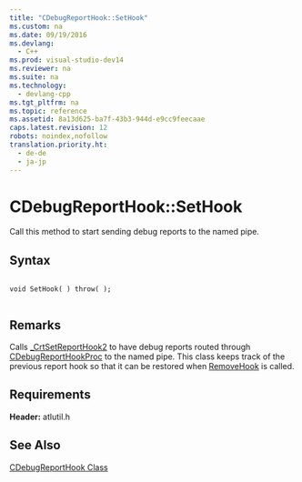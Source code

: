 ```yaml
---
title: "CDebugReportHook::SetHook"
ms.custom: na
ms.date: 09/19/2016
ms.devlang: 
  - C++
ms.prod: visual-studio-dev14
ms.reviewer: na
ms.suite: na
ms.technology: 
  - devlang-cpp
ms.tgt_pltfrm: na
ms.topic: reference
ms.assetid: 8a13d625-ba7f-43b3-944d-e9cc9feecaae
caps.latest.revision: 12
robots: noindex,nofollow
translation.priority.ht: 
  - de-de
  - ja-jp
---
```

# CDebugReportHook::SetHook
Call this method to start sending debug reports to the named pipe.  
  
## Syntax  
  
```  
  
void SetHook( ) throw( );  
  
```  
  
## Remarks  
 Calls [_CrtSetReportHook2](../vs140/_CrtSetReportHook2--_CrtSetReportHookW2.md) to have debug reports routed through [CDebugReportHookProc](../vs140/CDebugReportHook--CDebugReportHookProc.md) to the named pipe. This class keeps track of the previous report hook so that it can be restored when [RemoveHook](../vs140/CDebugReportHook--RemoveHook.md) is called.  
  
## Requirements  
 **Header:** atlutil.h  
  
## See Also  
 [CDebugReportHook Class](../vs140/CDebugReportHook-Class.md)
